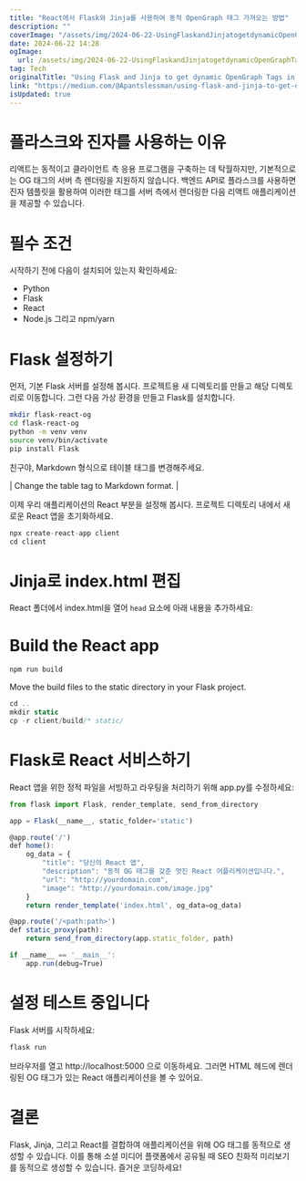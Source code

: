 ```yaml
---
title: "React에서 Flask와 Jinja를 사용하여 동적 OpenGraph 태그 가져오는 방법"
description: ""
coverImage: "/assets/img/2024-06-22-UsingFlaskandJinjatogetdynamicOpenGraphTagsinReact_0.png"
date: 2024-06-22 14:28
ogImage: 
  url: /assets/img/2024-06-22-UsingFlaskandJinjatogetdynamicOpenGraphTagsinReact_0.png
tag: Tech
originalTitle: "Using Flask and Jinja to get dynamic OpenGraph Tags in React"
link: "https://medium.com/@Apantslessman/using-flask-and-jinja-to-get-dynamic-opengraph-tags-in-react-bc7de05e6732"
isUpdated: true
---
```





# 플라스크와 진자를 사용하는 이유

리액트는 동적이고 클라이언트 측 응용 프로그램을 구축하는 데 탁월하지만, 기본적으로는 OG 태그의 서버 측 렌더링을 지원하지 않습니다. 백엔드 API로 플라스크를 사용하면 진자 템플릿을 활용하여 이러한 태그를 서버 측에서 렌더링한 다음 리액트 애플리케이션을 제공할 수 있습니다.

# 필수 조건

시작하기 전에 다음이 설치되어 있는지 확인하세요:

<div class="content-ad"></div>

- Python
- Flask
- React
- Node.js 그리고 npm/yarn

# Flask 설정하기

먼저, 기본 Flask 서버를 설정해 봅시다. 프로젝트용 새 디렉토리를 만들고 해당 디렉토리로 이동합니다. 그런 다음 가상 환경을 만들고 Flask를 설치합니다.

```bash
mkdir flask-react-og
cd flask-react-og
python -m venv venv
source venv/bin/activate
pip install Flask
```

<div class="content-ad"></div>

친구야, Markdown 형식으로 테이블 태그를 변경해주세요.


| Change the table tag to Markdown format. |


<div class="content-ad"></div>

이제 우리 애플리케이션의 React 부분을 설정해 봅시다. 프로젝트 디렉토리 내에서 새로운 React 앱을 초기화하세요.

```js
npx create-react-app client
cd client
```

# Jinja로 index.html 편집

React 폴더에서 index.html을 열어 `head` 요소에 아래 내용을 추가하세요:

<div class="content-ad"></div>


# Build the React app

```js
npm run build
```

Move the build files to the static directory in your Flask project.


<div class="content-ad"></div>

```js
cd ..
mkdir static
cp -r client/build/* static/
```

# Flask로 React 서비스하기

React 앱을 위한 정적 파일을 서빙하고 라우팅을 처리하기 위해 app.py를 수정하세요:

```js
from flask import Flask, render_template, send_from_directory

app = Flask(__name__, static_folder='static')

@app.route('/')
def home():
    og_data = {
        "title": "당신의 React 앱",
        "description": "동적 OG 태그를 갖춘 멋진 React 어플리케이션입니다.",
        "url": "http://yourdomain.com",
        "image": "http://yourdomain.com/image.jpg"
    }
    return render_template('index.html', og_data=og_data)

@app.route('/<path:path>')
def static_proxy(path):
    return send_from_directory(app.static_folder, path)

if __name__ == '__main__':
    app.run(debug=True)
```

<div class="content-ad"></div>

# 설정 테스트 중입니다

Flask 서버를 시작하세요:

```js
flask run
```

브라우저를 열고 http://localhost:5000 으로 이동하세요. 그러면 HTML 헤드에 렌더링된 OG 태그가 있는 React 애플리케이션을 볼 수 있어요.

<div class="content-ad"></div>

# 결론

Flask, Jinja, 그리고 React를 결합하여 애플리케이션을 위해 OG 태그를 동적으로 생성할 수 있습니다. 이를 통해 소셜 미디어 플랫폼에서 공유될 때 SEO 친화적 미리보기를 동적으로 생성할 수 있습니다. 즐거운 코딩하세요!